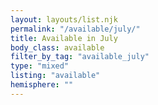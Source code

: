 ```yaml
---
layout: layouts/list.njk
permalink: "/available/july/"
title: Available in July
body_class: available
filter_by_tag: "available_july"
type: "mixed"
listing: "available"
hemisphere: ""
---
```

